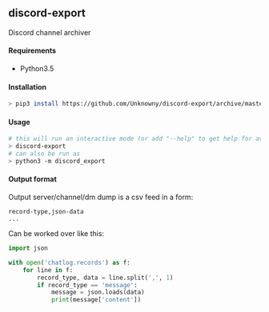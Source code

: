 ## discord-export
Discord channel archiver

#### Requirements
* Python3.5

#### Installation
```bash
> pip3 install https://github.com/Unknowny/discord-export/archive/master.zip --user --process-dependency-links
```

#### Usage
```bash
# this will run an interactive mode (or add "--help" to get help for avalable options)
> discord-export
# can also be run as
> python3 -m discord_export
```

#### Output format
Output server/channel/dm dump is a csv feed in a form:
```
record-type,json-data
...
```
Can be worked over like this:
```python
import json

with open('chatlog.records') as f:
    for line in f:
        record_type, data = line.split(',', 1)
        if record_type == 'message':
            message = json.loads(data)
            print(message['content'])
```

